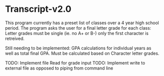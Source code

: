 # Transcript-v2.0

This program currently has a preset list of classes over a 4 year high school period.
The program asks the user for a final letter grade for each class: Letter grades must be single (ie. no A+ or B-) only the first character is retreived.

Still needing to be implemented: GPA calculations for individual years as well as total final GPA.  Must be calculated based on Character letter grades.

TODO: Implement file Read for grade input
TODO: Implement write to external file as opposed to piping from command line
